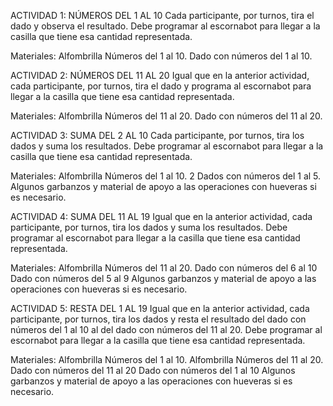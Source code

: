ACTIVIDAD 1: NÚMEROS DEL 1 AL 10
Cada participante, por turnos, tira el dado y observa el resultado. Debe programar al escornabot para llegar a la casilla que tiene esa cantidad representada.

Materiales:
Alfombrilla Números del 1 al 10.
Dado con números del 1 al 10.

ACTIVIDAD 2: NÚMEROS DEL 11 AL 20
Igual que en la anterior actividad, cada participante, por turnos, tira el dado y programa al escornabot para llegar a la casilla que tiene esa cantidad representada.

Materiales:
Alfombrilla Números del 11 al 20.
Dado con números del 11 al 20.

ACTIVIDAD 3: SUMA DEL 2 AL 10
Cada participante, por turnos, tira los dados y suma los resultados. Debe programar al escornabot para llegar a la casilla que tiene esa cantidad representada.

Materiales:
Alfombrilla Números del 1 al 10.
2 Dados con números del 1 al 5.
Algunos garbanzos y material de apoyo a las operaciones con hueveras si es necesario.

ACTIVIDAD 4: SUMA DEL 11 AL 19
Igual que en la anterior actividad, cada participante, por turnos, tira los dados y suma los resultados. Debe programar al escornabot para llegar a la casilla que tiene esa cantidad representada.

Materiales:
Alfombrilla Números del 11 al 20.
Dado con números del 6 al 10
Dado con números del 5 al 9
Algunos garbanzos y material de apoyo a las operaciones con hueveras si es necesario.

ACTIVIDAD 5: RESTA DEL 1 AL 19
Igual que en la anterior actividad, cada participante, por turnos, tira los dados y resta el resultado del dado con números del 1 al 10 al del dado con números del 11 al 20. Debe programar al escornabot para llegar a la casilla que tiene esa cantidad representada.

Materiales:
Alfombrilla Números del 1 al 10.
Alfombrilla Números del 11 al 20.
Dado con números del 11 al 20
Dado con números del 1 al 10
Algunos garbanzos y material de apoyo a las operaciones con hueveras si es necesario.
